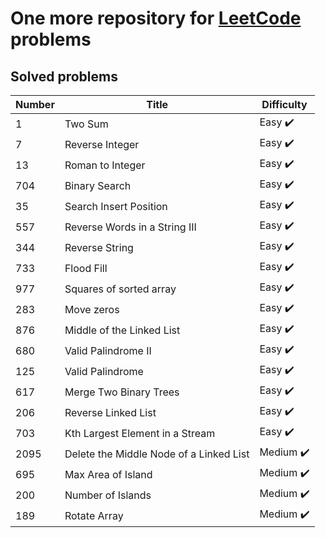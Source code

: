 # One more repository for [LeetCode](https://leetcode.com/) problems

## Solved problems

| Number | Title                                   | Difficulty                |
|--------|-----------------------------------------|---------------------------|
| 1      | Two Sum                                 | Easy :heavy_check_mark:   |
| 7      | Reverse Integer                         | Easy :heavy_check_mark:   |
| 13     | Roman to Integer                        | Easy :heavy_check_mark:   |
| 704    | Binary Search                           | Easy :heavy_check_mark:   |
| 35     | Search Insert Position                  | Easy :heavy_check_mark:   |
| 557    | Reverse Words in a String III           | Easy :heavy_check_mark:   |
| 344    | Reverse String                          | Easy :heavy_check_mark:   |
| 733    | Flood Fill                              | Easy :heavy_check_mark:   |
| 977    | Squares of sorted array                 | Easy :heavy_check_mark:   |
| 283    | Move zeros                              | Easy :heavy_check_mark:   |
| 876    | Middle of the Linked List               | Easy :heavy_check_mark:   |
| 680    | Valid Palindrome II                     | Easy :heavy_check_mark:   |
| 125    | Valid Palindrome                        | Easy :heavy_check_mark:   |
| 617    | Merge Two Binary Trees                  | Easy :heavy_check_mark:   |
| 206    | Reverse Linked List                     | Easy :heavy_check_mark:   |
| 703    | Kth Largest Element in a Stream         | Easy :heavy_check_mark:   |
| 2095   | Delete the Middle Node of a Linked List | Medium :heavy_check_mark: |
| 695    | Max Area of Island                      | Medium :heavy_check_mark: |
| 200    | Number of Islands                       | Medium :heavy_check_mark: |
| 189    | Rotate Array                            | Medium :heavy_check_mark: |
